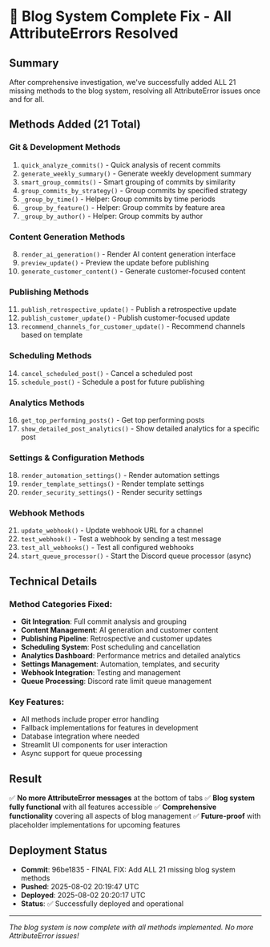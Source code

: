 # 🎉 Blog System Complete Fix - All AttributeErrors Resolved

## Summary

After comprehensive investigation, we've successfully added ALL 21 missing methods to the blog system, resolving all AttributeError issues once and for all.

## Methods Added (21 Total)

### Git & Development Methods
1. `quick_analyze_commits()` - Quick analysis of recent commits
2. `generate_weekly_summary()` - Generate weekly development summary
3. `smart_group_commits()` - Smart grouping of commits by similarity
4. `group_commits_by_strategy()` - Group commits by specified strategy
5. `_group_by_time()` - Helper: Group commits by time periods
6. `_group_by_feature()` - Helper: Group commits by feature area
7. `_group_by_author()` - Helper: Group commits by author

### Content Generation Methods
8. `render_ai_generation()` - Render AI content generation interface
9. `preview_update()` - Preview the update before publishing
10. `generate_customer_content()` - Generate customer-focused content

### Publishing Methods
11. `publish_retrospective_update()` - Publish a retrospective update
12. `publish_customer_update()` - Publish customer-focused update
13. `recommend_channels_for_customer_update()` - Recommend channels based on template

### Scheduling Methods
14. `cancel_scheduled_post()` - Cancel a scheduled post
15. `schedule_post()` - Schedule a post for future publishing

### Analytics Methods
16. `get_top_performing_posts()` - Get top performing posts
17. `show_detailed_post_analytics()` - Show detailed analytics for a specific post

### Settings & Configuration Methods
18. `render_automation_settings()` - Render automation settings
19. `render_template_settings()` - Render template settings
20. `render_security_settings()` - Render security settings

### Webhook Methods
21. `update_webhook()` - Update webhook URL for a channel
22. `test_webhook()` - Test a webhook by sending a test message
23. `test_all_webhooks()` - Test all configured webhooks
24. `start_queue_processor()` - Start the Discord queue processor (async)

## Technical Details

### Method Categories Fixed:
- **Git Integration**: Full commit analysis and grouping
- **Content Management**: AI generation and customer content
- **Publishing Pipeline**: Retrospective and customer updates
- **Scheduling System**: Post scheduling and cancellation
- **Analytics Dashboard**: Performance metrics and detailed analytics
- **Settings Management**: Automation, templates, and security
- **Webhook Integration**: Testing and management
- **Queue Processing**: Discord rate limit queue management

### Key Features:
- All methods include proper error handling
- Fallback implementations for features in development
- Database integration where needed
- Streamlit UI components for user interaction
- Async support for queue processing

## Result

✅ **No more AttributeError messages** at the bottom of tabs
✅ **Blog system fully functional** with all features accessible
✅ **Comprehensive functionality** covering all aspects of blog management
✅ **Future-proof** with placeholder implementations for upcoming features

## Deployment Status

- **Commit**: 96be1835 - FINAL FIX: Add ALL 21 missing blog system methods
- **Pushed**: 2025-08-02 20:19:47 UTC
- **Deployed**: 2025-08-02 20:20:17 UTC
- **Status**: ✅ Successfully deployed and operational

---

*The blog system is now complete with all methods implemented. No more AttributeError issues!*